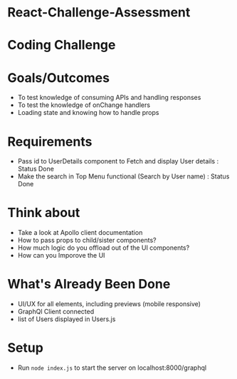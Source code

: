 # React-Challenge-Assessment
# Coding Challenge



# Goals/Outcomes

* To test knowledge of consuming APIs and handling responses
* To test the knowledge of onChange handlers 
* Loading state and knowing how to handle props



# Requirements

* Pass id to UserDetails component to Fetch and display User details  : Status Done
* Make the search in Top Menu functional (Search by User name) : Status Done




# Think about

* Take a look at Apollo client documentation
* How to pass props to child/sister components?
* How much logic do you offload out of the UI components?
* How can you Imporove the UI



# What's Already Been Done

* UI/UX for all elements, including previews (mobile responsive)
* GraphQl Client connected 
* list of Users displayed in Users.js


# Setup
* Run `node index.js` to start the server on localhost:8000/graphql
